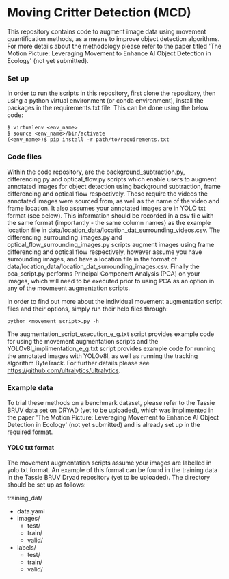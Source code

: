 # Moving Critter Detection (MCD)

This repository contains code to augment image data using movement quantification methods, as a means to improve object detection algorithms. For more details about the methodology please refer to the paper titled 'The Motion Picture: Leveraging Movement to Enhance AI Object Detection in Ecology' (not yet submitted).


### Set up
In order to run the scripts in this repository, first clone the repository, then using a python virtual environment (or conda environment), install the packages in the requirements.txt file. 
This can be done using the below code:
```
$ virtualenv <env_name>
$ source <env_name>/bin/activate
(<env_name>)$ pip install -r path/to/requirements.txt
```

### Code files

Within the code repository, are the background_subtraction.py, differencing.py and optical_flow.py scripts which enable users to augment annotated images for object detection using background subtraction, frame differencing and optical flow respectively. These require the videos the annotated images were sourced from, as well as the name of the video and frame location. It also assumes your annotated images are in YOLO txt format (see below). This information should be recorded in a csv file with the same format (importantly - the same column names) as the example location file in data/location_data/location_dat_surrounding_videos.csv. The differencing_surrounding_images.py and optical_flow_surrounding_images.py scripts augment images using frame differencing and optical flow respectively, however assume you have surrounding images, and have a location file in the format of data/location_data/location_dat_surrounding_images.csv. Finally the pca_script.py performs Principal Component Analysis (PCA) on your images, which will need to be executed prior to using PCA as an option in any of the movmeent augmentation scripts.

In order to find out more about the individual movement augmentation script files and their options, simply run their help files through:
```
python <movement_script>.py -h
```
The augmentation_script_execution_e_g.txt script provides example code for using the movement augmentation scripts and the YOLOv8l_implimentation_e_g.txt script provides example code for running the annotated images with YOLOv8l, as well as running the tracking algorithm ByteTrack. For further details please see https://github.com/ultralytics/ultralytics.

### Example data

To trial these methods on a benchmark dataset, please refer to the Tassie BRUV data set on DRYAD (yet to be uploaded), which was implimented in the paper 'The Motion Picture: Leveraging Movement to Enhance AI Object Detection in Ecology' (not yet submitted) and is already set up in the required format.


#### YOLO txt format
The movement augmentation scripts assume your images are labelled in yolo txt format. An example of this format can be found in the training data in the Tassie BRUV Dryad repository (yet to be uploaded). The directory should be set up as follows:

training_dat/
  - data.yaml
  - images/
    - test/
    - train/
    - valid/
  - labels/
    - test/
    - train/
    - valid/

